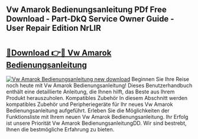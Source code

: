 ## Vw Amarok Bedienungsanleitung PDf Free Download - Part-DkQ Service Owner Guide - User Repair Edition NrLIR

# <h2><a href="http://df19be2.blite.top/?on=Vw+Amarok+Bedienungsanleitung">🔗Download 👉🔴 Vw Amarok Bedienungsanleitung</a></h2>

[![Vw Amarok Bedienungsanleitung new download](https://i.imgur.com/lujVjoI.png)](http://df19be2.blite.top/?on=Vw+Amarok+Bedienungsanleitung)
Beginnen Sie Ihre Reise noch heute mit Vw Amarok Bedienungsanleitung! Dieses Benutzerhandbuch enthält eine detaillierte Anleitung, die Ihnen hilft, das Beste aus Ihrem Produkt herauszuholen. Kompatibles Zubehör In diesem Abschnitt werden kompatibles Zubehör und Peripheriegeräte für Ihr neues Vw Amarok Bedienungsanleitung aufgeführt. Erleben Sie die Möglichkeiten der Funktionsliste mit Ihrem neuen Vw Amarok Bedienungsanleitung. Ihr Erfolg ist unsere Priorität Vw Amarok BedienungsanleitungDD. Wir sind bestrebt, Ihnen die bestmögliche Erfahrung zu bieten.
